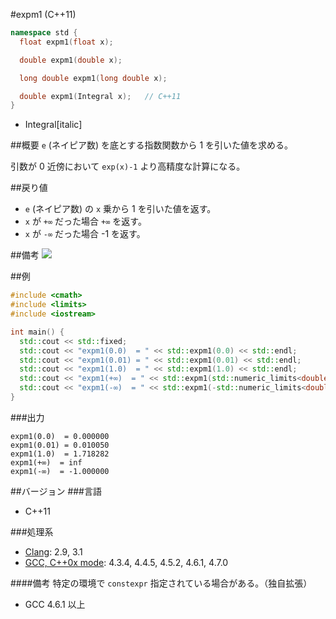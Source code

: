#expm1 (C++11)
```cpp
namespace std {
  float expm1(float x);

  double expm1(double x);

  long double expm1(long double x);

  double expm1(Integral x);   // C++11
}
```
* Integral[italic]

##概要
`e` (ネイピア数) を底とする指数関数から 1 を引いた値を求める。

引数が 0 近傍において `exp(x)-1` より高精度な計算になる。


##戻り値
- `e` (ネイピア数) の `x` 乗から 1 を引いた値を返す。
- `x` が `+∞` だった場合 `+∞` を返す。
- `x` が `-∞` だった場合 -1 を返す。


##備考
![](https://github.com/cpprefjp/image/raw/master/reference/cmath/expm1/expm1.png)


##例
```cpp
#include <cmath>
#include <limits>
#include <iostream>

int main() {
  std::cout << std::fixed;
  std::cout << "expm1(0.0)  = " << std::expm1(0.0) << std::endl;
  std::cout << "expm1(0.01) = " << std::expm1(0.01) << std::endl;
  std::cout << "expm1(1.0)  = " << std::expm1(1.0) << std::endl;
  std::cout << "expm1(+∞)  = " << std::expm1(std::numeric_limits<double>::infinity()) << std::endl;
  std::cout << "expm1(-∞)  = " << std::expm1(-std::numeric_limits<double>::infinity()) << std::endl;
}
```

###出力
```
expm1(0.0)  = 0.000000
expm1(0.01) = 0.010050
expm1(1.0)  = 1.718282
expm1(+∞)  = inf
expm1(-∞)  = -1.000000
```

##バージョン
###言語
- C++11

###処理系
- [Clang](/implementation#clang.md): 2.9, 3.1
- [GCC, C++0x mode](/implementation#gcc.md): 4.3.4, 4.4.5, 4.5.2, 4.6.1, 4.7.0

####備考
特定の環境で `constexpr` 指定されている場合がある。（独自拡張）
- GCC 4.6.1 以上


